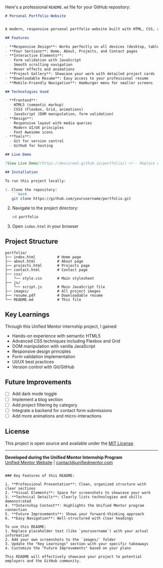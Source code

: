 Here's a professional `README.md` file for your GitHub repository:

```markdown
# Personal Portfolio Website


A modern, responsive personal portfolio website built with HTML, CSS, and JavaScript as part of the Unified Mentor internship program.

## Features

- **Responsive Design**: Works perfectly on all devices (desktop, tablet, mobile)
- **Four Sections**: Home, About, Projects, and Contact pages
- **Interactive Elements**: 
  - Form validation with JavaScript
  - Smooth scrolling navigation
  - Hover effects and animations
- **Project Gallery**: Showcase your work with detailed project cards
- **Downloadable Resume**: Easy access to your professional resume
- **Mobile-Friendly Navigation**: Hamburger menu for smaller screens

## Technologies Used

- **Frontend**: 
  - HTML5 (semantic markup)
  - CSS3 (Flexbox, Grid, animations)
  - JavaScript (DOM manipulation, form validation)
- **Design**:
  - Responsive layout with media queries
  - Modern UI/UX principles
  - Font Awesome icons
- **Tools**:
  - Git for version control
  - GitHub for hosting

## Live Demo

[View Live Demo](https://devisree5.github.io/portfolio/) <!-- Replace with your actual URL -->

## Installation

To run this project locally:

1. Clone the repository:
   ```bash
   git clone https://github.com/yourusername/portfolio.git
   ```
2. Navigate to the project directory:
   ```bash
   cd portfolio
   ```
3. Open `index.html` in your browser

## Project Structure

```
portfolio/
├── index.html          # Home page
├── about.html          # About page
├── projects.html       # Projects page
├── contact.html        # Contact page
├── css/
│   └── style.css       # Main stylesheet
├── js/
│   └── script.js       # Main JavaScript file
├── images/             # All project images
├── resume.pdf          # Downloadable resume
└── README.md           # This file
```

## Key Learnings

Through this Unified Mentor internship project, I gained:

- Hands-on experience with semantic HTML5
- Advanced CSS techniques including Flexbox and Grid
- DOM manipulation with vanilla JavaScript
- Responsive design principles
- Form validation implementation
- UI/UX best practices
- Version control with Git/GitHub


## Future Improvements

- [ ] Add dark mode toggle
- [ ] Implement a blog section
- [ ] Add project filtering by category
- [ ] Integrate a backend for contact form submissions
- [ ] Add more animations and micro-interactions

## License

This project is open source and available under the [MIT License](LICENSE).

---

**Developed during the Unified Mentor Internship Program**  
[Unified Mentor Website](https://unifiedmentor.com) | contact@unifiedmentor.com
```

### Key Features of this README:

1. **Professional Presentation**: Clean, organized structure with clear sections
2. **Visual Elements**: Space for screenshots to showcase your work
3. **Technical Details**: Clearly lists technologies and skills demonstrated
4. **Internship Context**: Highlights the Unified Mentor program connection
5. **Future Improvements**: Shows your forward-thinking approach
6. **Easy Navigation**: Well-structured with clear headings

To use this README:
1. Replace placeholder text (like `yourusername`) with your actual information
2. Add your own screenshots to the `images/` folder
3. Update the "Key Learnings" section with your specific takeaways
4. Customize the "Future Improvements" based on your plans

This README will effectively showcase your project to potential employers and the GitHub community.
